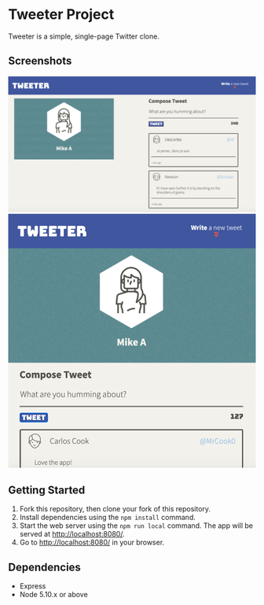 # Tweeter Project

Tweeter is a simple, single-page Twitter clone.

## Screenshots
!["Tweeter Desktop"](https://github.com/mikeackison/tweeter/blob/master/docs/Tweeter%20Desktop.png?raw=true)
!["Tweeter Tablet"](https://github.com/mikeackison/tweeter/blob/master/docs/Tweeter%20Tablet.png?raw=true)

## Getting Started

1. Fork this repository, then clone your fork of this repository.
2. Install dependencies using the `npm install` command.
3. Start the web server using the `npm run local` command. The app will be served at <http://localhost:8080/>.
4. Go to <http://localhost:8080/> in your browser.

## Dependencies

- Express
- Node 5.10.x or above
